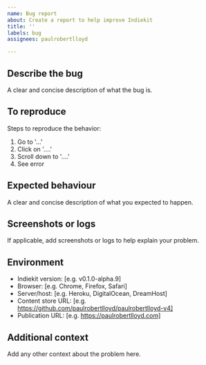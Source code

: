 ```yaml
---
name: Bug report
about: Create a report to help improve Indiekit
title: ''
labels: bug
assignees: paulrobertlloyd

---
```


## Describe the bug

A clear and concise description of what the bug is.

## To reproduce

Steps to reproduce the behavior:

1. Go to '...'
2. Click on '....'
3. Scroll down to '....'
4. See error

## Expected behaviour

A clear and concise description of what you expected to happen.

## Screenshots or logs

If applicable, add screenshots or logs to help explain your problem.

## Environment

* Indiekit version: [e.g. v0.1.0-alpha.9]
* Browser: [e.g. Chrome, Firefox, Safari]
* Server/host: [e.g. Heroku, DigitalOcean, DreamHost]
* Content store URL: [e.g. https://github.com/paulrobertlloyd/paulrobertlloyd-v4]
* Publication URL: [e.g. https://paulrobertlloyd.com]

## Additional context

Add any other context about the problem here.
